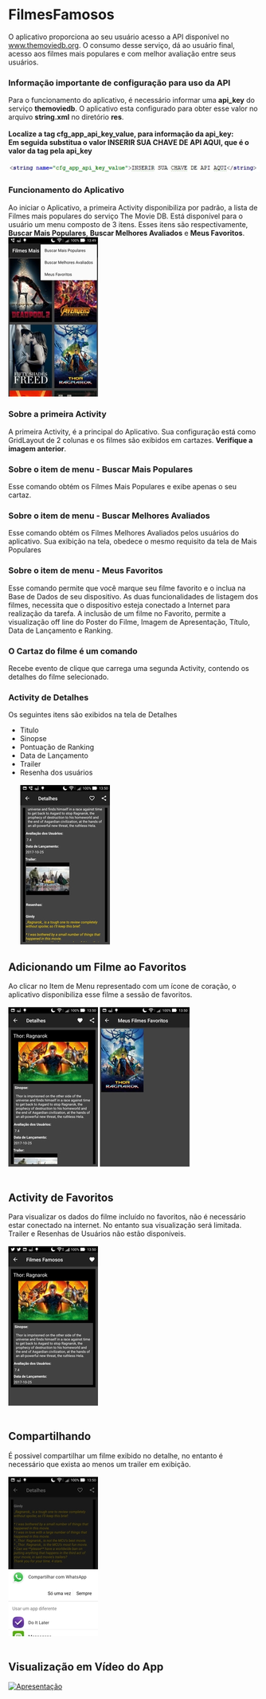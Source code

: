 # FilmesFamosos
O aplicativo proporciona ao seu usuário acesso a API disponível no www.themoviedb.org. O consumo desse serviço, dá ao usuário final, acesso aos filmes mais populares e com melhor avaliação entre seus usuários. 


### Informação importante de configuração para uso da API

Para o funcionamento do aplicativo, é necessário informar uma **api_key** do serviço **themoviedb**. O aplicativo esta configurado para obter esse valor no arquivo **string.xml** no diretório **res**. 
<br/><br/>
**Localize a tag cfg_app_api_key_value, para informação da api_key:**
<br/>
**Em seguida substitua o valor INSERIR SUA CHAVE DE API AQUI, que é o valor da tag pela api_key**
<br/>
<br/>
![stringRes](imgREADME/stringRes.jpg)

### Funcionamento do Aplicativo

Ao iniciar o Aplicativo, a primeira Activity disponibiliza por padrão, a lista de Filmes mais populares do serviço The Movie DB. Está disponível para o usuário um menu composto de 3 itens. Esses itens são respectivamente, **Buscar Mais Populares**, **Buscar Melhores Avaliados** e **Meus Favoritos**.<br/>
![Menu](imgREADME/Menu.jpg)

### Sobre a primeira Activity

A primeira Activity, é a principal do Aplicativo. Sua configuração está como GridLayout de 2 colunas e os filmes são exibidos em cartazes. **Verifique a imagem anterior**.

### Sobre o item de menu - Buscar Mais Populares

Esse comando obtém os Filmes Mais Populares e exibe apenas o seu cartaz. 

### Sobre o item de menu - Buscar Melhores Avaliados

Esse comando obtém os Filmes Melhores Avaliados pelos usuários do aplicativo. Sua exibição na tela, obedece o mesmo requisito da tela de Mais Populares

### Sobre o item de menu - Meus Favoritos

Esse comando permite que você marque seu filme favorito e o inclua na Base de Dados de seu dispositivo. As duas funcionalidades de listagem dos filmes, 
necessita que o dispositivo esteja conectado a Internet para realização da tarefa. A inclusão de um filme no Favorito, permite a visualização off line do Poster do Filme, Imagem de Apresentação, Título, Data de Lançamento e Ranking. 


### O Cartaz do filme é um comando

Recebe evento de clique que carrega uma segunda Activity, contendo os detalhes do filme selecionado. 

### Activity de Detalhes

Os seguintes itens são exibidos na tela de Detalhes<br/>

* Titulo
* Sinopse
* Pontuação de Ranking
* Data de Lançamento
* Trailer
* Resenha dos usuários <br/><br/>
![DetalheFilme](imgREADME/TrailerResenhas.jpg)

## Adicionando um Filme ao Favoritos

Ao clicar no Item de Menu representado com um ícone de coração, o aplicativo disponibiliza esse filme a sessão de favoritos.<br/><br/>
![DetalheFilme](imgREADME/Fav.jpg)
![DetalheFilme](imgREADME/tFav.jpg) <br/><br/>

## Activity de Favoritos

Para visualizar os dados do filme incluído no favoritos, não é necessário estar conectado na internet. No entanto sua visualização será limitada.
Trailer e Resenhas de Usuários não estão disponíveis. <br/><br/>
![DetalheFilme](imgREADME/TelaFavoritos.jpg) <br/><br/>

## Compartilhando 

É possivel compartilhar um filme exibido no detalhe, no entanto é necessário que exista ao menos um trailer em exibição.<br/><br/>
![DetalheFilme](imgREADME/Compartilhamento.jpg) <br/><br/>

## Visualização em Vídeo do App

[![Apresentação](https://img.youtube.com/vi/p0sMWql_Diw/default.jpg)](https://youtu.be/p0sMWql_Diw)<br/><br/>